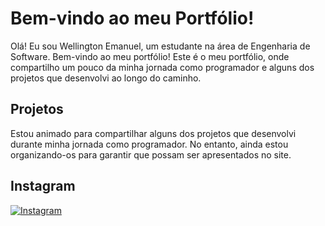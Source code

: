 # Bem-vindo ao meu Portfólio!

Olá! Eu sou Wellington Emanuel, um estudante na área de Engenharia de Software. Bem-vindo ao meu portfólio!
Este é o meu portfólio, onde compartilho um pouco da minha jornada como programador e alguns dos projetos que desenvolvi ao longo do caminho.

## Projetos
Estou animado para compartilhar alguns dos projetos que desenvolvi durante minha jornada como programador. No entanto, ainda estou organizando-os para garantir que possam ser apresentados no site.

## Instagram
[![Instagram](https://img.shields.io/badge/-Instagram-%23E4405F?style=flat-square&logo=instagram&logoColor=white)](https://www.instagram.com/emnuelht/)
